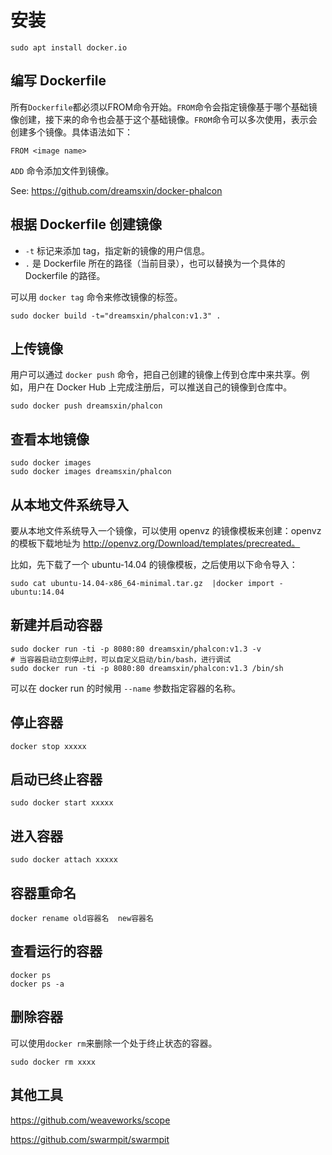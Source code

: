 # 安装

```shell
sudo apt install docker.io
```

## 编写 Dockerfile

所有`Dockerfile`都必须以FROM命令开始。`FROM`命令会指定镜像基于哪个基础镜像创建，接下来的命令也会基于这个基础镜像。`FROM`命令可以多次使用，表示会创建多个镜像。具体语法如下：
```command
FROM <image name>
```

`ADD` 命令添加文件到镜像。

See: https://github.com/dreamsxin/docker-phalcon

## 根据 Dockerfile 创建镜像

- `-t`	标记来添加 tag，指定新的镜像的用户信息。
- `.`	是 Dockerfile 所在的路径（当前目录），也可以替换为一个具体的 Dockerfile 的路径。

可以用 `docker tag` 命令来修改镜像的标签。

```shell
sudo docker build -t="dreamsxin/phalcon:v1.3" .
```

## 上传镜像

用户可以通过 `docker push` 命令，把自己创建的镜像上传到仓库中来共享。例如，用户在 Docker Hub 上完成注册后，可以推送自己的镜像到仓库中。

```shell
sudo docker push dreamsxin/phalcon
```

## 查看本地镜像

```shell
sudo docker images
sudo docker images dreamsxin/phalcon
```

## 从本地文件系统导入

要从本地文件系统导入一个镜像，可以使用 openvz 的镜像模板来创建：openvz 的模板下载地址为 http://openvz.org/Download/templates/precreated。

比如，先下载了一个 ubuntu-14.04 的镜像模板，之后使用以下命令导入：

```shell
sudo cat ubuntu-14.04-x86_64-minimal.tar.gz  |docker import - ubuntu:14.04
```

## 新建并启动容器

```shell
sudo docker run -ti -p 8080:80 dreamsxin/phalcon:v1.3 -v
# 当容器启动立刻停止时，可以自定义启动/bin/bash，进行调试
sudo docker run -ti -p 8080:80 dreamsxin/phalcon:v1.3 /bin/sh
```

可以在 docker run 的时候用 `--name` 参数指定容器的名称。

## 停止容器

```shell
docker stop xxxxx
```

## 启动已终止容器

```shell
sudo docker start xxxxx
```

## 进入容器 

```shell
sudo docker attach xxxxx
```

## 容器重命名

```shell
docker rename old容器名  new容器名
```

## 查看运行的容器

```shell
docker ps
docker ps -a
```

## 删除容器

可以使用`docker rm`来删除一个处于终止状态的容器。

```shell
sudo docker rm xxxx
```

## 其他工具

https://github.com/weaveworks/scope

https://github.com/swarmpit/swarmpit



